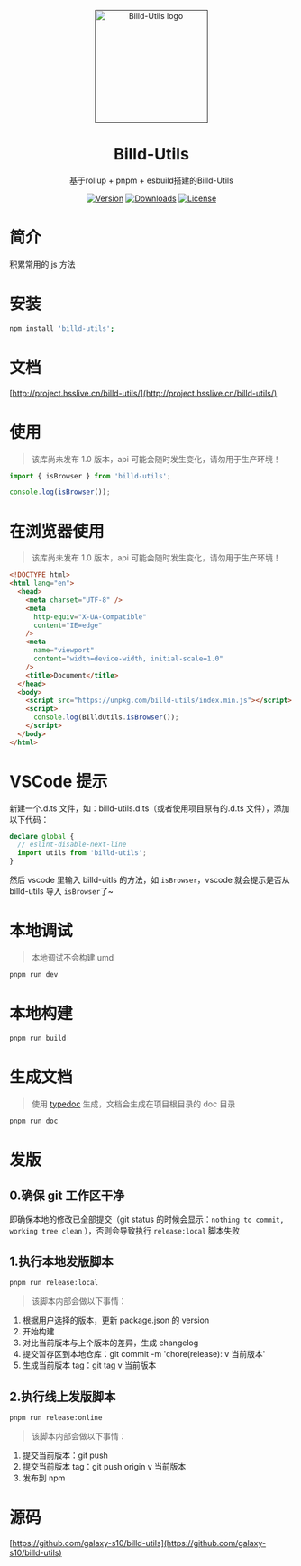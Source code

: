 <p align="center">
  <a href="">
    <img
      width="200"
      src="https://resource.hsslive.cn/image/1613141138717Billd.webp"
      alt="Billd-Utils logo"
    />
  </a>
</p>

<h1 align="center">
  Billd-Utils
</h1>

<p align="center">
  基于rollup + pnpm + esbuild搭建的Billd-Utils
</p>

<div align="center">
<a href="https://www.npmjs.com/package/billd-utils"><img src="https://img.shields.io/npm/v/billd-utils.svg" alt="Version"></a>
<a href="https://www.npmjs.com/package/billd-utils"><img src="https://img.shields.io/npm/dw/billd-utils.svg" alt="Downloads"></a>
<a href="https://www.npmjs.com/package/billd-utils"><img src="https://img.shields.io/npm/l/billd-utils.svg" alt="License"></a>
</div>

# 简介

积累常用的 js 方法

# 安装

```sh
npm install 'billd-utils';
```

# 文档

[http://project.hsslive.cn/billd-utils/](http://project.hsslive.cn/billd-utils/)

# 使用

> 该库尚未发布 1.0 版本，api 可能会随时发生变化，请勿用于生产环境！

```ts
import { isBrowser } from 'billd-utils';

console.log(isBrowser());
```

# 在浏览器使用

> 该库尚未发布 1.0 版本，api 可能会随时发生变化，请勿用于生产环境！

```html
<!DOCTYPE html>
<html lang="en">
  <head>
    <meta charset="UTF-8" />
    <meta
      http-equiv="X-UA-Compatible"
      content="IE=edge"
    />
    <meta
      name="viewport"
      content="width=device-width, initial-scale=1.0"
    />
    <title>Document</title>
  </head>
  <body>
    <script src="https://unpkg.com/billd-utils/index.min.js"></script>
    <script>
      console.log(BilldUtils.isBrowser());
    </script>
  </body>
</html>
```

# VSCode 提示

新建一个.d.ts 文件，如：billd-utils.d.ts（或者使用项目原有的.d.ts 文件），添加以下代码：

```ts
declare global {
  // eslint-disable-next-line
  import utils from 'billd-utils';
}
```

然后 vscode 里输入 billd-uitls 的方法，如 `isBrowser`，vscode 就会提示是否从 billd-utils 导入 `isBrowser`了~

# 本地调试

> 本地调试不会构建 umd

```sh
pnpm run dev
```

# 本地构建

```sh
pnpm run build
```

# 生成文档

> 使用 [typedoc](https://typedoc.org/) 生成，文档会生成在项目根目录的 doc 目录

```sh
pnpm run doc
```

# 发版

## 0.确保 git 工作区干净

即确保本地的修改已全部提交（git status 的时候会显示：`nothing to commit, working tree clean` ），否则会导致执行 `release:local` 脚本失败

## 1.执行本地发版脚本

```sh
pnpm run release:local
```

> 该脚本内部会做以下事情：

1. 根据用户选择的版本，更新 package.json 的 version
2. 开始构建
3. 对比当前版本与上个版本的差异，生成 changelog
4. 提交暂存区到本地仓库：git commit -m 'chore(release): v 当前版本'
5. 生成当前版本 tag：git tag v 当前版本

## 2.执行线上发版脚本

```sh
pnpm run release:online
```

> 该脚本内部会做以下事情：

1. 提交当前版本：git push
2. 提交当前版本 tag：git push origin v 当前版本
3. 发布到 npm

# 源码

[https://github.com/galaxy-s10/billd-utils](https://github.com/galaxy-s10/billd-utils)
